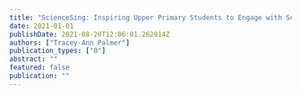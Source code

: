 ```yaml
---
title: "ScienceSing: Inspiring Upper Primary Students to Engage with Science through Song"
date: 2021-01-01
publishDate: 2021-08-20T12:06:01.262914Z
authors: ["Tracey-Ann Palmer"]
publication_types: ["0"]
abstract: ""
featured: false
publication: ""
---
```


